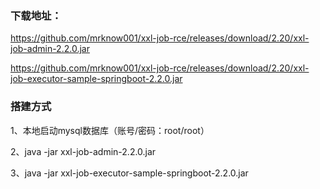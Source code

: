 ### 下载地址：

https://github.com/mrknow001/xxl-job-rce/releases/download/2.20/xxl-job-admin-2.2.0.jar

https://github.com/mrknow001/xxl-job-rce/releases/download/2.20/xxl-job-executor-sample-springboot-2.2.0.jar


### 搭建方式

1、本地启动mysql数据库（账号/密码：root/root）

2、java -jar xxl-job-admin-2.2.0.jar

3、java -jar xxl-job-executor-sample-springboot-2.2.0.jar
